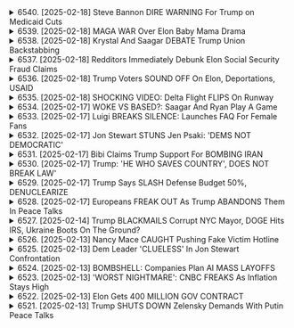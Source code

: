 <details>
<summary>6540. [2025-02-18] Steve Bannon DIRE WARNING For Trump on Medicaid Cuts</summary><br>

<a href="https://www.youtube.com/watch?v=yNhNndrFSEc" target="_blank">
    <img src="https://img.youtube.com/vi/yNhNndrFSEc/maxresdefault.jpg" 
        alt="[Youtube]" width="200">
</a>

# Steve Bannon DIRE WARNING For Trump on Medicaid Cuts

### 小節一：メディケイド削減への反対運動
- **メディケイドの重要性**：8000萬人が依存する醫療保険プログラム。
  - 主な受益者は子供（半數）と高齢者。
- **削減の影響**：特に弱い立場の人々のアクセスを奪うことになる。
- **州予算への波及効果**：メディケイド費が州予算の30％を佔めるため、削減は庀範な影響を及ぼす。

### 小節二：共和黨のメディケイド削減案に対する警告
- **スティーブ・バノンの指摘**：メディケイドを利用している多くの人々がいるため注意が必要。
- **立場を超えた問題**：メディケイドは左派や右派ではなく、アメリカ全體の問題。

### 小節三：労働組合員の政治的傾向
- **共和黨支持者の存在**：一部労働組合員がドナルド・トランプに投票。
- **根底にある願い**：物価の低下、生活へのコントロール、家族や教育費の負擔軽減。
- **現狀の不満**：トランプ政権下での混亂と不確実性が続く中、労働者の利益を考慮していないことが明らかに。

### 小節四：今後の取り組み
- **聲を上げる必要性**：労働者とコミュニティが破壊的政策に対抗する。
- **國を取り戻すチャンス**：労働者が主導権を握り、進歩的な未來を目指すこと。

### 小節五：番組の終わり
- **視聴者の呼びかけ**：「いいね！」ボタンやコメントで支持を示す。
- **配信登録案內**：BreakingPoints.comで無料配信を受けられる。
</details>

<details>
<summary>6539. [2025-02-18] MAGA WAR Over Elon Baby Mama Drama</summary><br>

<a href="https://www.youtube.com/watch?v=cIg-f5Wt8O4" target="_blank">
    <img src="https://img.youtube.com/vi/cIg-f5Wt8O4/maxresdefault.jpg" 
        alt="[Youtube]" width="200">
</a>

# MAGA WAR Over Elon Baby Mama Drama

### 小節一：右派價值觀的轉向與影響力
1. **Right-wing Values Shift**: 一些曾經支持中立甚至進步的人士開始接受並強調保守價值觀，特別是在家庭、道德和社會秩序方面。
2. **Influential Figures**: 某些影響力巨大的人物（如JD Vance）因其強烈的家庭價值觀和直言不諱的風格，受到右派的高度讚賞。
3. **Opportunities for Change**: 保守派有望通過清晰立場和有效說服，進一步吸引轉向的人士。

### 小節二：Right-wing Icons and Their Influence
1. **Trump, Musk, RFK Jr.:** 這些人物被視為成功且有影響力的.RIGHT-WING icons，他們的生活方式和價值觀在某些右派羣體中被視為榜樣。
2. **Andrew Tate's Popularity:** 一些人崇拜Andrew Tate的「 ALPHA MALE」形象，認為他反對女權且膽敢表達意見。然而，他的行為也引起了不少爭議。

### 小節三：Critique of Andrew Tate and Right-wing Extremes
1. **Lack of Self-Control**: 某些右派人物（如Andrew Tate）因無法控制自身欲望而陷入困境，這被批評為缺乏自制力。
2. **Contradiction with Values**: 這些人的行為與他們所宣稱的家庭和道德價值觀存在矛盾，引發對其真實性的質疑。

### 小節四：右派媒體的影響力
1. **Mahalo People's Impact:** 某些右翼媒體（如Mahalo）在塑造公共意見方面發揮著重要作用。例如，曾經支持中期流產的人士現在開始重新考慮其立場。
2. **Support for Independent Media:** 通過訂閱Breaking Points等平臺，觀眾可以幫助獨立媒體的發展，並接收到更多深度內容。

### 小節五：番組總結
1. **Appreciation for Consistency:** 節目主持人對訪談者的一致性和深刻見解表示高度讚賞。
2. **Call to Action:** 鼓勵觀眾點擊「贊好」或留言，以支持節目的進一步發展。

此整理結構清晰地概述了右派價值觀的轉向、其代表人物的影響力以及相關爭議，並強調了獨立媒體的重要性。
</details>

<details>
<summary>6538. [2025-02-18] Krystal And Saagar DEBATE Trump Union Backstabbing</summary><br>

<a href="https://www.youtube.com/watch?v=rYLAajt5sqI" target="_blank">
    <img src="https://img.youtube.com/vi/rYLAajt5sqI/maxresdefault.jpg" 
        alt="[Youtube]" width="200">
</a>

# Krystal And Saagar DEBATE Trump Union Backstabbing

### 重點整理：

#### 1. 勞動組合問題：
- **背景分析**：文章討論了美國勞動組合在政治中的角色，特別是其對民主黨的一貫支持。
- **趨勢觀察**：自2016年以來，越來越多的勞動組合成員投票給特朗普，尤其是2024年選舉中比例最高。
- **問題反思**：作者認爲，如果勞動組合領導人不誠實或忽視內部矛盾（如成員流失），將失去信任。

#### 2. 政治立場與經濟影響：
- **移民與貿易政策**：文章指出，民主黨支持的政策如移民改革、關稅和製造業保護影響了勞動組合的支持率。
- **文化因素**：文化差異也對勞動組合的選擇產生影響，尤其是製造業工人。

#### 3. 對特朗普政府的看法：
- **政策評價**：作者認爲特朗普及其盟友（如馬斯克）支持勞動組合的破壞，特別是在處理罷工和勞資關係方面。
- **法律觀點**：全國勞動關係委員會被削弱，最高法院傾向於反工會立場，導致勞動組合在政治上的邊緣化。

#### 4. 對奧布萊恩的看法：
- **職位提升**：儘管奧布萊恩在AFL-CIO的支持率較低，仍被提名爲勞工部長。
- **政策質疑**：作者對其是否會恢復過去支持特朗普政府的政策表示擔憂。

#### 5. 勞動組合的未來：
- **挑戰與應對**：勞動組合面臨內部信任危機和外部政策壓力，需重新評估自身在政治中的角色。
- **呼籲行動**：作者敦促領導人誠實面對問題，尊重成員的選擇權，並明確表達對關鍵議題的立場。

#### 6. 結論性觀點：
- **核心問題**：文章強調，勞動組合若不正視內部矛盾和外部政策影響，將面臨進一步邊緣化。
- **未來展望**：建議勞動組合關注移民、貿易等多方面因素，以維持其在政治中的影響力。
</details>

<details>
<summary>6537. [2025-02-18] Redditors Immediately Debunk Elon Social Security Fraud Claims</summary><br>

<a href="https://www.youtube.com/watch?v=JRnxbvwHZSI" target="_blank">
    <img src="https://img.youtube.com/vi/JRnxbvwHZSI/maxresdefault.jpg" 
        alt="[Youtube]" width="200">
</a>

# Redditors Immediately Debunk Elon Social Security Fraud Claims

### 小結點整理

#### 1. IRS（Internal Revenue Service）問題
- **追及不力**：IRS 頻繁に富裕層や大富豪から未払いの稅金があるが、執行リソーシャル不足により追及不力。
- **予算削減**：過去の政権（特にリバタリアン思想影響下）による IRS 予算削減が深刻な問題を引き起こしている。
- **不公平な標的**：IRS の執行は低所得者層（如：ウェイトレス）に偏り、富裕層への追及が不十分。

#### 2. 新自由主義と民営化の影響
- **政府機能弱化**：新自由主義的理念として、連邦政府の機能を弱め、民営化推進。
- **腐敗と搾取**：金融システムや稅務執行の不正が橫行し、富裕層が利益を得る狀況を作り出す。
- **社會的影響**：政府信用低下に繋がり、社會保障制度や公共サービスが脆弱になる。

#### 3. 富裕層の影響力
- **逃稅手法**：億萬長者は高度な技術と資金を用いて稅務迴避し、IRS は 이를追及する能力なし。
- **政治的影響力**：富裕層が政治に強い影響力を行使し、稅務執行の弱化や予算削減を推進。

#### 4. 経済システムの不平等
- **金融詐欺**：通常の金融システムにも詐欺や不正が多く、規制不足が問題。
- **ミームコイン詐欺**：ポンzi スchemes, 市場操作, インサイダー取引など悪質な行為が蔓延。
- **富裕層保護**：制度設計で富裕層が有利になり、低所得者層が被害を被る狀況。

#### 5. 政治的循環
- **IRS 破壊の狙い**：保守派による IRS 削弱は、政府全體への不信を高め、さらに機能を奪う悪循環。
- **政策目的**：政府能力の剝奪を通じて、超富裕層が経済的優位性を維持し、公共財政が混亂する狀況を作り出す。

#### 6. 解決への提言
- **リソース強化**：IRS に必要な資金や人材を増加させ、公平な執行體制を構築。
- **規制強化**：金融市場や稅務執行の規制を強化し、腐敗と搾取を防ぐ。
- **獨立メディア支援**：情報公開を通じて不正を糺すため、獨立メディアが果たす役割重要。

#### 7. 勉強後の行動
- **番組支援**：気にに入った場合は「いいね！」ボタンを押したり、コメント投稿して番組の拡散に協力。
- **メール登録**：breakingpoints.com を通じて無料で番組を受け取り、獨立メディアの未來を応援。
</details>

<details>
<summary>6536. [2025-02-18] Trump Voters SOUND OFF On Elon, Deportations, USAID</summary><br>

<a href="https://www.youtube.com/watch?v=dCag4YShtj8" target="_blank">
    <img src="https://img.youtube.com/vi/dCag4YShtj8/maxresdefault.jpg" 
        alt="[Youtube]" width="200">
</a>

# Trump Voters SOUND OFF On Elon, Deportations, USAID

### 小節歸納與條列整理

#### 1. **文章主題**
   - 探討美國政府內部人事變動及其背後的原因。
   - 強調政治化對聯邦政府的影響。

#### 2. **主要事件與背景**
   - **スケジュールF（Schedule F）**：
     - 由史蒂夫·ミラー（Steve Miller）推動，旨在大規模重組聯邦政府。
     - 影響範圍廣泛，導致大量員工面臨解僱或重新評估。
   - **ドナルド・トランプ政権**：
     - 秉持激進的自由主義傾向，試圖通過人事調整實現政治目標。
     - 項目2025（Project 2025）等計劃被視爲其政治遺產的一部分。

#### 3. **政府內部反應**
   - **官僚階層的態度**：
     - 預測到潛在的政治化影響，但未料到行動的激進程度。
     - 官員們普遍認爲工作表現應獨立於政治立場。
   - **員工情緒與影響**：
     - 解僱可能導致個人經濟壓力和心理負擔。
     - 對職業生涯造成重大打擊，甚至可能引發自殺等極端情況。

#### 4. **作者觀點**
   - 對解僱行爲表示理解但不認同。
   - 強調在政治化背景下，仍需尊重員工的努力和貢獻。
   - 警惕激進政策對政府功能的長期影響。

#### 5. **結語與建議**
   - 提醒觀衆理性看待政治事件，避免過度情緒化。
   - 呼籲支持獨立媒體，以確保信息傳播的客觀性。

### 總結
文章通過分析スケジュールF和ドナルド・トランプ的政策，揭示了美國聯邦政府內部的政治化趨勢及其對員工生活的影響。作者雖理解政治決策的必要性，但也強調應關注個體權益，並支持獨立媒體以維護信息傳播的公正性。
</details>

<details>
<summary>6535. [2025-02-18] SHOCKING VIDEO: Delta Flight FLIPS On Runway</summary><br>

<a href="https://www.youtube.com/watch?v=Pnz7JDXm1LE" target="_blank">
    <img src="https://img.youtube.com/vi/Pnz7JDXm1LE/maxresdefault.jpg" 
        alt="[Youtube]" width="200">
</a>

# SHOCKING VIDEO: Delta Flight FLIPS On Runway

### 1. 事件概述

- **事故背景**：一架從明尼阿波裏斯-聖保羅飛往多倫多的航班在降落時發生嚴重事故。
- **飛機型號**：該航班使用的是Bombardier CRJ地區噴氣式飛機。
- **乘客數量**：機上乘客人數不多，具體數字未詳細提及。

### 2. 事故發生經過

- **正常起飛與降落初期**：飛機在滑入跑道時一切表現正常。
- **突然失事**：在降落過程中，飛機突然失去平衡並發生側翻。
- **緊急情況處理**：機組人員迅速反應，成功組織乘客撤離。

### 3. 事故原因分析

- **天氣狀況**：降落時多倫多機場有雪，但未提及具體積雪厚度及對飛行的影響。
- **飛機性能問題**：初步懷疑可能與飛機機械故障有關，但具體原因仍在調查中。
- **地面處理能力**：多倫多機場在除冰和處理惡劣天氣方面表現正常。

### 4. 安全與應對措施

- **乘客安全**：所有乘客成功撤離，未報告人員傷亡。
- **飛行前檢查的重要性**：強調起飛前對飛機狀況及天氣條件的嚴格檢查。
- **決策判斷**：如遇不利條件，應考慮推遲或取消航班。

### 5. 行業影響與反思

- **航空安全問題**：近期多起事故引發公衆對飛行安全的關注。
- **製造商責任**：涉及Bombardier CRJ飛機的安全性受到質疑。
- **政府監管問題**：儘管此次事件與FAA解僱無關，但暴露了航空監管的潛在漏洞。

### 6. 未來展望

- **改進措施**：需加強飛機在惡劣天氣條件下的性能測試。
- **風險管理**：航空公司應進一步完善風險評估和應急響應機制。
- **公衆信心重建**：通過透明的信息披露和有效的安全改進措施，逐步恢復乘客信任。

### 7. 總結與建議

- **保持警惕**：航空旅行者應關注天氣預報及航班動態。
- **遵循指示**：在緊急情況下，嚴格遵守機組人員的指導。
- **支持獨立媒體**：通過訂閱Breaking Points等平臺獲取最新、客觀的信息。
</details>

<details>
<summary>6534. [2025-02-17] WOKE VS BASED?: Saagar And Ryan Play A Game</summary><br>

<a href="https://www.youtube.com/watch?v=oXAvRiuwUOA" target="_blank">
    <img src="https://img.youtube.com/vi/oXAvRiuwUOA/maxresdefault.jpg" 
        alt="[Youtube]" width="200">
</a>

# WOKE VS BASED?: Saagar And Ryan Play A Game

### 文章要點整理

#### 1. **政治運動與團隊衝突**
- 右翼/Internal Politics: 
  - 控制權是核心問題。
  - 反對任何可能削弱右翼控制的行動或合作。
  - 視バイデン政府及其支持者為敵，認為任何支持這些人的人都是問題。

#### 2. **文化與團隊loyalty**
- 感情色彩濃厚:
  - 強調團隊精神和loyalty。
  - 批評跨越黨派邊界或合作的行為。
  - 視此為文化上的問題，而非政治策略。

#### 3. **種族問題的利用**
- 使用人種問題進行辯護:
  - 提到右翼常引用馬丁·路德·金的名言，如「不應以膚色來判斷一個人」。
  - 認為此是避免直接承認人種主義的手法。
  - 指出這可能是種策略，用來轉移注意力或減少批評。

#### 4. **媒體與影響力**
- 獨立媒體的重要性:
  - 提倡支持獨立媒體以保護未來的媒體生態。
  - 鼓勵訂閱Breaking Points等平臺以獲取更多內容。

#### 5. **企業與政治連接**
- 興趣點:
  - 提到KKR等大型企業及其在政治中的角色。
  - 指出這些企業可能通過金錢和影響力左右政策制定。

### 總結
文章主要探討了右翼在美國政治中的策略、種族問題的利用以及媒體與企業在政治生態中的角色。強調政治運動中的控制權鬥爭、文化loyalty的重要性，以及如何利用人種問題來轉移批評。同時，倡導支持獨立媒體以確保信息流通的多樣性。
</details>

<details>
<summary>6533. [2025-02-17] Luigi BREAKS SILENCE: Launches FAQ For Female Fans</summary><br>

<a href="https://www.youtube.com/watch?v=CGU6d4IhjSM" target="_blank">
    <img src="https://img.youtube.com/vi/CGU6d4IhjSM/maxresdefault.jpg" 
        alt="[Youtube]" width="200">
</a>

# Luigi BREAKS SILENCE: Launches FAQ For Female Fans

### 文章要點整理

#### 1. **案件背景**
- **被告**：魯伊吉（Louis）。
- **罪名**：包括殺人、傷害、騷擾、脅迫等多項指控。
- **案件性質**：涉及州間犯罪，跨州司法管轄問題。

#### 2. **司法程序**
- **州級與聯邦級訴訟差異**：
  - 州級：處理本地犯罪事件。
  - 聯邦級：針對跨州犯罪或影響全國利益的案件。
- **連邦指控原因**：
  - 殺人罪涉及公民權利侵犯。
  - 使用武器犯罪。
  - 跨州間追蹤騷擾行為。

#### 3. **司法策略**
- **辯護方**：寄望陪審團判決無罪。
- ** prosecutorial strategy**：強調連邦層面的公民權利訴訟，增加定罪可能性。

#### 4. **公共反應與媒體影響**
- **公眾情緒**：案件持續吸引媒體和公眾注意，體現社會對此事件的高度關注。
- **政治反應**：民主黨未能有效整合民粹力量，反映在政策制定上的不足。

#### 5. **社會層面分析**
- **犯罪心理學**：連続殺人犯獲得支持的奇怪現象，暗示社會某些畸零層面。
- **司法公平性**：法律面前人人平等，但案件 complexities 反映司法系統的挑戰。

#### 6. **媒體與公眾參與**
- **媒體影響力**：電視節目《Breaking Points》深入分析案件，提升公眾對事件的理解和關注度。
- **公眾角色**：公眾通過社交平臺和媒體表達意見，形成輿論壓力。

#### 7. **未來展望**
- **司法預測**：案件可能成為世紀判決，影響美國司法制度發展。
- **社會影響**：案件結果將對公民權利保護、警察執法權限等社會議題產生深遠影響。

---

### 結論
本案涉及多重法律層面和社會議題，具有極高的觀瞻性和研究價值。其最終判決不僅關係到被告的命運，更可能重塑美國的司法實踐和公共政策。
</details>

<details>
<summary>6532. [2025-02-17] Jon Stewart STUNS Jen Psaki: 'DEMS NOT DEMOCRATIC'</summary><br>

<a href="https://www.youtube.com/watch?v=wqU_qBf8DyI" target="_blank">
    <img src="https://img.youtube.com/vi/wqU_qBf8DyI/maxresdefault.jpg" 
        alt="[Youtube]" width="200">
</a>

# Jon Stewart STUNS Jen Psaki: 'DEMS NOT DEMOCRATIC'

### 1. 政治情勢與黨派動態
   - **民主黨內部紛爭**：民主黨在2018年曾一度勢如虹，但現今卻顯露出信心不足的跡象。關鍵人物如喬ー・クロウリー和バーバラ・リー的.party leadership 選舉結果反映出黨內士氣低落。
   - **共和黨策略**：共和黨利用移民問題等議題攻擊民主黨，塑造其為「歡迎非法移民」的政黨，削弱其在選民中的支持度。

### 2. 經濟挑戰
   - **物價上漲與通貨膨脹**：自特朗普就任以來，美國經歷了物價漲幅，特別是食品價格上漲明顯。這反映了經濟政策的效果未如理想。
   - **移民政策失效**：特朗普承諾的邊境安全和移民制度改革未能有效落實，導致邊境形勢持續緊張。

### 3. 社會與移民問題
   - **移民制度崩壞**：當前美國移民制度被批評為破碎且需要 comprehensive reform。民主黨內部對於如何平衡道徳、法律及經濟因素仍存在分歧。
   - **兩黨對立加劇**：特朗普政府的移民政策進一步激化了兩黨矛盾，民主黨在移民問題上的反應逐漸轉向保守。

### 4. 獨立媒體與信息戰
   - **媒體角色重要性**：文章強調了獨立メディア如Breaking Points的重要性，呼籲更多人關注以支撐其發展。
   - **信息傳播策略**：透過影片平臺的「いいね！」和評論增加曝光度，幫助更多人接收到不同聲音。

### 5. 結論與展望
   - **政治信心缺失**：民主黨目前顯現出對未來缺乏信心的問題，這可能進一步削弱其在選民中的影響力。
   - **政策執行困境**：無論是經濟還是移民政策，民主黨均面對執行上的挑戰，需尋找更有效的解決方案以重建信譽。

### 6. 參考與行動建議
   - **觀看完整節目**：推薦通過Breaking Points官網免費訂閱，深入了解獨立媒體的深度分析。
   - **參與討論**：鼓勵在平臺發表評論或點讚，幫助擴散信息，支持多元聲音。
</details>

<details>
<summary>6531. [2025-02-17] Bibi Claims Trump Support For BOMBING IRAN</summary><br>

<a href="https://www.youtube.com/watch?v=j5CSkv9Sdt8" target="_blank">
    <img src="https://img.youtube.com/vi/j5CSkv9Sdt8/maxresdefault.jpg" 
        alt="[Youtube]" width="200">
</a>

# Bibi Claims Trump Support For BOMBING IRAN

### 歸納整理：

#### 1. **TikTok 禁令背景與影響**
   - **內容爭議**：TikTok 上存在大量反ユダヤ主義內容，引發了社會關注。
   - **政治壓力**：美國政府曾試圖禁止TikTok，但未能達成一致意見。
   - **公衆反應**：部分用戶和政客支持禁令，認爲其威脅國家安全。

#### 2. **TikTok 的社會作用**
   - **信息傳播**：TikTok 成爲普通用戶分享真實生活的平臺，尤其是關於加沙地帶的視頻內容。
   - **輿論影響**：通過TikTok，公衆能夠直接接觸到前線信息，改變了部分觀衆對事件的認知。

#### 3. **社交媒體與言論自由**
   - **平臺責任**：討論了社交平臺在控制反猶太主義內容上的角色和責任。
   - **言論限制**：反對因政治原因限制言論自由，認爲所有平臺都應同樣接受審查。

#### 4. **特朗普政府的立場**
   - **政策回顧**：特朗普曾考慮禁止TikTok，但最終未實施。
   - **選舉影響**：特朗普在競選期間關注TikTok，吸引了年輕選民支持。

#### 5. **獨立媒體的重要性**
   - **信息渠道**：呼籲支持獨立媒體，以獲得更全面的新聞報道。
   - **未來發展**：通過訂閱BreakingPoints.com，支持獨立媒體的發展，確保多元聲音的存在。

### 結論：
TikTok 的內容爭議和社交媒體平臺的責任成爲討論焦點。儘管存在政治壓力和社會輿論的影響，TikTok 作爲信息傳播工具的作用不可忽視。同時，強調了獨立媒體的重要性，以維護新聞的多樣性和客觀性。
</details>

<details>
<summary>6530. [2025-02-17] Trump: 'HE WHO SAVES COUNTRY', DOES NOT BREAK LAW'</summary><br>

<a href="https://www.youtube.com/watch?v=M8b1XEMuIBI" target="_blank">
    <img src="https://img.youtube.com/vi/M8b1XEMuIBI/maxresdefault.jpg" 
        alt="[Youtube]" width="200">
</a>

# Trump: 'HE WHO SAVES COUNTRY', DOES NOT BREAK LAW'

### 文章要點整理

#### 一、高等教育費用上漲問題
1. **授業料.inflate**：
   - 大學の授業料が消費者物価指數（CPI）よりも大幅に上昇している。
   - 近年、教科書やその他の教育費用も同様に増加している。

2. **費用構成要因**：
   - 授業料の上昇の多くは管理費や間接経費のためである。
   - 管理者や関係者はこれらの費用を通じて個人的利益を追求している。

#### 二、NIHと大學システムの役割
1. **NIH資金の重要性**：
   - NIH（國立衛生研究所）の間接資金が癌研究等の重要な醫學 advancement を支えている。
   - 例：乳癌診斷法の開発を通じて多くの女性の生存率を向上させた事例。

2. **大學システムの腐敗**：
   - 現在の資金配分と管理方式が全體的に不正や腐敗に陥っている。
   - 大學が卒業生から莫大な金額を集める仕組みが問題視されている。

#### 三、解決案の提言
1. **學生ローン免除**：
   - 學生ローンを一時的に免除し、教育制度を改革する必要がある。
   - 近期のシステム廃止と新たな教育基金の設立を提案している。

2. **大學の無料化/低価格化**：
   - 大學を無料または低廉な費用で提供するよう改めるべきである。
   - 1960年代のような教育費負擔が軽い狀況に戻すことが理想とされる。

3. **寄付金稅制改正**：
   - 現在の寄付金非課稅制度を見直し、寄付金を全額課稅する仕組みを検討する。
   - これにより、大學基金を活用して教育環境改善に役立てることが可能となる。

#### 四、社會的影響と行動呼びかけ
1. **社會的不信感**：
   - 現在の制度に対する不信感が高まっている。
   - 特に管理不善や利益追求が教育目的から逸脫していると指摘されている。

2. **視聴者への呼びかけ**：
   - 興味があれば、「いいね！」を押し、コメントを殘すことで番組の拡散を助けるよう求めている。
   - 獨立メディア Breaking Point での番組購読も推奨している。

### 結論
高等教育と醫療研究費の管理に深刻な問題が存在し、制度改革が必要不可欠である。大學の公益性が失われつつある狀況下で、教育負擔軽減や透明性のある資金管理を実現するための政策立案が求められている。
</details>

<details>
<summary>6529. [2025-02-17] Trump Says SLASH Defense Budget 50%, DENUCLEARIZE</summary><br>

<a href="https://www.youtube.com/watch?v=IQWM4-IM2Ug" target="_blank">
    <img src="https://img.youtube.com/vi/IQWM4-IM2Ug/maxresdefault.jpg" 
        alt="[Youtube]" width="200">
</a>

# Trump Says SLASH Defense Budget 50%, DENUCLEARIZE

### 小節歸納

#### 1. 經濟與政治議題
- **連邦預算與支出**：討論了美國聯邦預算的分配，特別是國防開支（ペンタゴン）和社會福利計劃的比例。
- **政府支出的影響**：提到如果削減政府支出，尤其是國防開支，可能對地方經濟造成重大影響，如住宅價格下跌和Virginia北部經濟受挫。

#### 2. 環境與能源議題
- **電動汽車的碳足跡**：批評了電動汽車在某些地區的使用，指出其生產過程中涉及礦物提取和跨境運輸，導致碳排放問題。
- **清潔能源的可行性**：強調在石炭火力發電廠為外交裝甲車輛充電的不合理性，尤其是在發展中國家如剛果。

#### 3. 社會與文化議題
- **外交官的交通方式**：提到中東國家普遍使用Toyota Land Cruiser，建議美國外交官可從中吸取經驗。
- **メディアの反響**：鼓勵觀看者對節目內容進行評論和分享，以增加節目曝光度。

#### 4. メディアと情報
- **番組推廣**：提供了一個電子郵件地址（breakingpoints tocom），供感興趣的觀眾註冊並接收每日節目內容。
- **視聴者互動**：鼓勵觀眾在Video平臺上點擊「喜歡」按鈕或留言，以支持獨立媒體的未來。

### 總結
本文主要探討了美國當前的經濟、政治和環境議題，特別是圍繞政府支出、清潔能源和外交實踐的討論。同時，也強調了媒傳播的重要性，呼籲公眾通過互動參與來支持獨立媒體。
</details>

<details>
<summary>6528. [2025-02-17] Europeans FREAK OUT As Trump ABANDONS Them In Peace Talks</summary><br>

<a href="https://www.youtube.com/watch?v=n-PWkkd934w" target="_blank">
    <img src="https://img.youtube.com/vi/n-PWkkd934w/maxresdefault.jpg" 
        alt="[Youtube]" width="200">
</a>

# Europeans FREAK OUT As Trump ABANDONS Them In Peace Talks

### 文章要點整理

#### 1. 紙本協定與50%礦物資源權爭議
- **背景**: 米國財政部長訪問烏克蘭，此前米國大使向烏克蘭總理提出一份協定草案，要求烏克蘭移交其50%的稀土金屬資源權益。
- **拒絕簽署**: 烏克蘭總理ジンスキー拒絕簽署該文件，理由是缺乏安全保證且條款不公允。

#### 2. 稀土金屬的重要性
- **全球分布**: 
  - 索羅門羣島、剛果民主共和國（DRC）、阿富汗等地蘊藏豐富的稀土資源。
  - 墨西哥及智利也擁有重要儲量。
- **戰略價值**: 控制稀土資源被視為未來科技發展及軍事競爭的關鍵。

#### 3. 協定草案的內容與影響
- **條款爭議**: 紙本協定未包含任何安全相關的承諾，僅單方面要求烏克蘭移交資源權益。
- **潛在後果**: 若協定簽署，可能引發烏克蘭內部政治反彈及國際關係緊張。

#### 4. 米俄會談與和平 prospects
- **米俄首次會晤**: 美國總統川普宣布已與俄羅斯總統普丁達成初步 consensus，包括雙方未來的訪問安排。
- ** Riyadh 協議**: 正在沙特阿拉伯 Riyadh 舉行的美俄協商被視為解脫烏克蘭危機的第一步。

#### 5. 獨立媒體的支持呼籲
- **頻道號召**: 遊牧點頻道鼓勵觀眾訂閱其服務，支持獨立メディア的發展。
- **廣告-free 模式**: 提供無廣告的每日更新，強調內容的客觀性與深度。

### 總結
文章揭示了美烏之間圍繞稀土資源的權力鬥爭，並探討了這場爭議對當前國際形勢的潛在影響。同時，作者呼籲支持獨立媒體以確保新聞報導的客觀性與多元性。
</details>

<details>
<summary>6527. [2025-02-14] Trump BLACKMAILS Corrupt NYC Mayor, DOGE Hits IRS, Ukraine Boots On The Ground?</summary><br>

<a href="https://www.youtube.com/watch?v=BNnQUzz50mc" target="_blank">
    <img src="https://img.youtube.com/vi/BNnQUzz50mc/maxresdefault.jpg" 
        alt="[Youtube]" width="200">
</a>

# Trump BLACKMAILS Corrupt NYC Mayor, DOGE Hits IRS, Ukraine Boots On The Ground?

### 小結點整理

#### 1. 政府削減與寡頭政治家的角色
- **政府削減**：特朗普 administration 推行了大幅的 федерál 削減，這項政策被認為是技術右翼和寡頭政治家為掩蓋其階級利益而利用的「民粹主義」。
- **寡頭政治家的影響力**：這些精英集團通過右翼運動多年的壓力，成功推動政府削減，最終將成果轉移到私營部門。

#### 2. 專業精英與右翼運動
- **反對專業管理職**：特朗普 administration 對專業管理職進行攻擊，這被誤解為針對「専門精英」的民粹主義行動。
- **真正的鬥爭**：實際上，這是一場右翼內部的內戰，涉及左翼、學術界和科技業。技術右翼利用民粹主義掩蓋其階級利益。

#### 3. 中東情勢與停戰協議
- **人質釋放談判**：以色列和哈瑪斯就釋放人質進行談判，哈瑪斯計劃在土曜日中午前釋放第一批人質。
- **政治考量**：以色列總理尼坦雅胡表面上承認了人質名單，但實際上可能仍在考慮是否接受該名單，以決定是否恢復戰事。

#### 4. 美國內政與特朗普的影響
- **政策追蹤的重要性**：強調追蹤特朗普的言論和行動，了解其政策對美國及國際情勢的影響。
- **保守運動的局限性**：保守主義者勝利連勝，但其持續性和最終成果仍存疑。

#### 5. 總結與致謝
- **感謝聽眾**：主持人感謝聽眾在バレンタイン節期間抽空參與討論，並祝大家週末愉快。
- **下周見面**：預告下期節目於週一播出，繼續探討相關話題。
</details>

<details>
<summary>6526. [2025-02-13] Nancy Mace CAUGHT Pushing Fake Victim Hotline</summary><br>

<a href="https://www.youtube.com/watch?v=j1aPPF2XAa0" target="_blank">
    <img src="https://img.youtube.com/vi/j1aPPF2XAa0/maxresdefault.jpg" 
        alt="[Youtube]" width="200">
</a>

# Nancy Mace CAUGHT Pushing Fake Victim Hotline

### 紹介
- **文章來源**: 這篇文章是一段視頻的文字記錄，內容涉及對南卡羅來納州司法長官ナンシー・スメット的批評和質疑。

### 主要指控
1. **虛假指控**:
   - 被指通過捏造傷疤事件來吸引公衆注意。
   - 聲稱受到活動家的暴力傷害，但缺乏確鑿證據支持。

2. **誤導性行爲**:
   - 宣稱創建了針對女性的支持熱線（ホットライン），但實際上並未提供有效的資源。
   - 使用吊帶衫等表演性質的行爲來博取同情和關注。

3. **工作人員辭職**:
   - 其多名前僱員對她的領導能力和誠信提出質疑，認爲這些行爲是危險信號。

4. **利用職位謀私**:
   - 利用公職身份進行自我宣傳，而非專注於實際工作。
   - 指控其將公共資源用於個人目的，而非服務於公衆利益。

### 具體批評
1. **對女性的支持不足**:
   - 雖然自稱是女性的堅定支持者，但實際上並未有效幫助女性獲得必要的資源和支持。
   - 所謂的「熱線」實際上是一個自我宣傳的工具，未能爲女性提供實質性的援助。

2. **公衆形象與實際行爲不符**:
   - 通過表演性和誤導性的方式來塑造親民形象，而非通過實際行動贏得信任。
   - 指控其利用公衆的情感進行政治 manipulation。

3. **對司法系統的負面影響**:
   - 司法長官的行爲被認爲是不專業的，可能損害了公衆對司法體系的信任。
   - 其行爲被視爲濫用職權，進一步削弱了人們對政府機構的信心。

### 媒體與公衆反應
1. **媒體的處理方式**:
   - 指控某些媒體未能及時揭露她的虛假指控和誤導性行爲，導致信息不對稱。
   - 認爲部分媒體出於自身立場，選擇忽視或淡化這些指控。

2. **公衆意見**:
   - 一部分人對她的行爲表示不滿，認爲其利用女性議題進行政治操作。
   - 右翼匿名賬戶頻繁對她進行攻擊和質疑，但缺乏有效的內容審核機制來遏制這種行爲。

### 結論
- **核心問題**:
  - 被指通過虛假指控和誤導性行爲來吸引公衆注意並謀取私利。
  - 所謂的女性支持熱線實際上是一個自我宣傳工具，並未真正幫助到需要幫助的人羣。

- **建議**:
  - 公衆應保持警惕，不要輕信未經核實的信息。
  - 媒體需加強事實核查，避免被政治操作所利用。
  - 相關部門應對類似行爲進行調查，確保公共資源的合理使用和公職人員的誠信。

### 總結
- 納米シー・スメット的行爲引發了對其誠信和專業性的嚴重質疑。公衆應基於事實而非表面形象做出判斷，並支持透明和公正的信息傳播。
</details>

<details>
<summary>6525. [2025-02-13] Dem Leader 'CLUELESS' In Jon Stewart Confrontation</summary><br>

<a href="https://www.youtube.com/watch?v=R_5B3_QZU-4" target="_blank">
    <img src="https://img.youtube.com/vi/R_5B3_QZU-4/maxresdefault.jpg" 
        alt="[Youtube]" width="200">
</a>

# Dem Leader 'CLUELESS' In Jon Stewart Confrontation

### 小節一：政治生態的變革與挑戰

1. **美國政治現狀**：
   - 伝統的政治プロセスが崩壊している。
   - 特別にトランプ前大統領は、既存の制度を無視し、人気と直感で行動したことで政治システム全體に影響を與えた。

2. **ديمقراطي-process迴避**：
   - トランプは伝統的な政治プロセスを迴避し、制御不能な狀況を作り出した。
   - 彼の言動は深く真実味を持ち、政治システムそのものを変えた。

3. **支持層の信頼性に関する懸念**：
   - 現在の民主黨支持層が制度に対して抱く信頼感が共和黨よりも低く、トランプのようなメッセージを受入れる可能性がある。
   - 例としてオバマ大統領の支持率が高いことが挙げられるが、カリフォルニア州予備選挙ではカマラ・ハarris候補が期待通りの結果を得ず、共和黨員までが出場する狀況となった。

### 小節二：リーダーシップの欠如と選択肢

1. **現存リーダーの評価**：
   - 現在の民主黨指導層（例：ナンシー・ペリオ、チャック・マグアード）が政治的スキルに乏しく、支持者の期待を裏切っている。
   - これまでのリーダーと比べて、現在の指導者が魅力やビジョンにかける疑問が浮上している。

2. **候補者選出の課題**：
   - 次期の大統領候補者は、制度に対する不信感を共有し、反寡頭制のメッセージを打ち出す必要がある。
   - しかし、富裕層や権力階級からの強い影響力を背景に、真の変化をもたらす候補者が選出されるかどうか不透明。

### 小節三：未來の展望と可能性

1. **反寡頭制運動の 가능성**：
   - 系統外から來たリーダーが、規範と官僚主義を擁護する姿勢を見せる必要がある。
   - 例えば、所得稅の引き上げや寡頭制に対抗する政策が支持を得る可能性はあるが、壯大な乗っ取りに比べて規模は限られる。

2. **政治改革の必要性**：
   - 現存制度に対する不信感を背景に、根本的な政治改革が求められている。
   - しかし、具體的な方向や実現可能性については不透明で、支持層とリーダーとの関係改善が鍵となる。

### 小節四：メディアの役割

1. **獨立メディアの重要性**：
   - 獨立系メディアは、多様な視點を提供し、より多くの人々に正確な情報を屆けることで民主主義を支える。
   - BreakingPointsのようなプラットフォームが、政治的ダイナミクスを理解する上で重要な役割を果たす。

2. **視聴者參加の呼びかけ**：
   - 視聴者は番組に「いいね」やコメントを殘し、共有することで情報を広めることが重要。
   - 無料配信を通じて獨立メディアの持続可能性を支持するべきである。

### 結論

- 現在のアメリカ政治は不信任と混亂に陥っている。
- 反寡頭制や制度改革のメッセージが支持を得る可能性はあるが、現存リーダーの能力不足や富裕層の影響力により、真の変化を実現するのは容易でない。
- 獨立メディアを通じた情報共有と視聴者の參加が、政治的ダイナミクスを変え、未來の方向性を決定する鍵となる。
</details>

<details>
<summary>6524. [2025-02-13] BOMBSHELL: Companies Plan AI MASS LAYOFFS</summary><br>

<a href="https://www.youtube.com/watch?v=GvJoqmd-HZg" target="_blank">
    <img src="https://img.youtube.com/vi/GvJoqmd-HZg/maxresdefault.jpg" 
        alt="[Youtube]" width="200">
</a>

# BOMBSHELL: Companies Plan AI MASS LAYOFFS

### 重點整理

#### 1. **AI發展與就業影響**
   - **自動化趨勢**：AI正在快速取代人類勞動力，41%的僱主計劃通過AI技術減少員工數量。
   - **短期風險**：未來幾年內（至2030年），AI可能導致大量崗位被取代，尤其是低技能和重複性工作。
   - **經濟結構調整**：AI將重塑經濟結構，企業如Dropbox和Duolingo已經開始使用AI替代部分人力。

#### 2. **技術進步與國家安全**
   - **開放市場挑戰**：在自由市場經濟中，確保AI不被惡意利用或竊取是政府的責任之一。
   - **國家策略選擇**：中國選擇將AI作爲國家工具，而其他國家則需平衡技術創新與監管。

#### 3. **風險管理與消費者保護**
   - **欺詐風險**：AI可能導致更多欺詐行爲，尤其是在金融和商業領域。
   - **市場監管不足**：現有的監管措施無法有效應對AI帶來的新型風險，如投機泡沫和詐騙行為。

#### 4. **倫理與社會責任**
   - **責任編程**：開發者需確保AI系統中不植入特定意識形態，避免對社會造成負面影響。
   - **透明度與信任**：公衆需要更多關於AI運作的透明信息，以增強對技術的信任。

#### 5. **未來展望與應對策略**
   - **政策制定**：政府需制定相關政策，平衡技術創新與就業保護。
   - **教育轉型**：教育體系應適應AI時代的需求，培養高技能人才。
   - **公衆意識提升**：提高公衆對AI潛在風險的認識，鼓勵理性使用技術。

#### 6. **媒體與信息傳播**
   - **節目推薦**：通過社交媒體或訂閱獨立媒體（如breakingpoints tocom），獲取更多關於AI發展的信息和分析。
</details>

<details>
<summary>6523. [2025-02-13] 'WORST NIGHTMARE': CNBC FREAKS As Inflation Stays High</summary><br>

<a href="https://www.youtube.com/watch?v=JsMdO8sLjyI" target="_blank">
    <img src="https://img.youtube.com/vi/JsMdO8sLjyI/maxresdefault.jpg" 
        alt="[Youtube]" width="200">
</a>

# 'WORST NIGHTMARE': CNBC FREAKS As Inflation Stays High

### 経済データと物価上昇
- **経済指標の狀況**: 現在の予算體制下では、大量強制送還が非常に困難であることが明らかになっている。
- **価格高騰**: 物価上昇が深刻で、國民生活に直に関わる問題となっている。

### 結構的改革
- **移民政策の見直し**: 大量強制送還を含む移民政策の改革が行われているが、具體的な進捗は限定的である。
- **遺伝子組み換え作物の使用**: 入者の待遇に関する新たな報告が出され、道徳や法的な問題が指摘されている。

### 現行政策への批判
- **強制送還の実効性**: 実際の數字はトランプ政権時代と大きく変わらないことが明らかで、期待されたほどの進捗がない。
- **人権問題**: 強制送還に伴う適正手続きの欠如や、犯罪歴もない人々への移送が指摘されている。

### 全球地緣政治形勢
- **國際的な関係**: 大量強制送還政策は國內外で議論を引き起こしており、特にグアンタナモ灣での移送は批判を集めている。

### 政治局內の対立と協力
- **內部分裂**: トランプ支持層が期待していたほどの成果が出ず、政権に対する不満が高まっている。
- **政策の執行**: 大量強制送還を実現するためには、予算や人員不足などの課題が存在している。

### その他
- **メディアの役割**: 獨立系メディアが重要視され、情報発信を通じて政治的支持を得ようとする動きがある。
- **番組配信**: 視聴者からの反響を募集し、番組の拡散に努めている。
</details>

<details>
<summary>6522. [2025-02-13] Elon Gets 400 MILLION GOV CONTRACT</summary><br>

<a href="https://www.youtube.com/watch?v=_N08NUtmo6Q" target="_blank">
    <img src="https://img.youtube.com/vi/_N08NUtmo6Q/maxresdefault.jpg" 
        alt="[Youtube]" width="200">
</a>

# Elon Gets 400 MILLION GOV CONTRACT

### 小節一：文章主題與核心思想
1. **探討政治與媒體的相互作用**  
   - 強調美國總統特朗普與億萬富翁伊隆·馬斯克之間的關係及其影響力。
   - 探討右翼保守主義、民族主義及資本主義的結合。

2. **選挙與政治定位**  
   - 分析特朗普的政治策略，包括其形象塑造（如「工人階級代表」）及其對選民的吸引力。  
   - 比喻為「注射了類固醇的共和黨」，強調其激進化。

### 小節二：主要政治派系與思想
1. **民族保守主義**  
   - 強調國家優先、邊境控制及文化保護主義。

2. **右翼民粹主義**  
   - 透過反精英主義與反建制運動，吸引失語羣體的共鳴。  

3. **アナルコ資本主義**  
   - 推崇最小政府干預，強調市場自由化。

### 小節三：媒體與影響力
1. **傳統新聞媒體的局限性**  
   - 指出傳統媒體在報導特朗普及其盟友時的挑戰。  

2. **新興媒體力量**  
   - 強調伊隆·馬斯克對信息流通的控制，特別是其對Twitter（現X）的影響力。

### 小節四：具體案例與分析
1. **選舉策略**  
   - 提及特朗普在選舉中運營的方式，包括民粹主義口號的使用。  

2. **州級政治格局**  
   - 預測弗吉尼亞州的政情，強調聯邦政府職員的影響力及其對民主黨的支持。

### 小節五：結論與展望
1. **當前局勢的未來走向**  
   - 警示右翼政治力量的崛起及其可能對美國社會的深遠影響。  

2. **媒體角色的重要性**  
   - 強調獨立メディア在揭穿權力集團、提供多元信息源的重要作用。

### 小節六：行動呼籲
- 鼓勵觀眾支持-independent media，以確保信息流通的多元性與客觀性。
</details>

<details>
<summary>6521. [2025-02-13] Trump SHUTS DOWN Zelensky Demands With Putin Peace Talks</summary><br>

<a href="https://www.youtube.com/watch?v=SmDfo-qbXJ0" target="_blank">
    <img src="https://img.youtube.com/vi/SmDfo-qbXJ0/maxresdefault.jpg" 
        alt="[Youtube]" width="200">
</a>

# Trump SHUTS DOWN Zelensky Demands With Putin Peace Talks

### 小節歸納與條列整理：

1. **侵略與國際秩序**  
   - 侵略等同於奪取領土，其動機在於利益欲しいからである。  
   - 雖然侵略曾幫助維繫世界一定程度的安定，但其實質問題在於其不道德性。  

2. **美國的全球形象崩壞**  
   - 尤其是伊拉克戰爭後，美國的國際聲譽受到重挫。  
   - 人們開始懷疑並反對美國的霸權行徑及其偽善的價值觀宣傳。  

3. **外交與真相的矛盾**  
   - 美國常以「世界警察」自居，但其行動往往出於自身利益而非真正的人道主義。  
   - 例如，支持ネタニヤフ的巴勒斯坦大量虐殺行為，最終導致局勢更加不可持續。  

4. **民主與人權的偽善**  
   - 美國在推銷民主與人權時往往偽善地忽略了國內或盟友的人權問題。  
   - 如BBC記者質問土庫曼總統關於人權，對方反擊指出其雙標行為。  

5. **國際秩序的脆弱性**  
   - 國際法規及秩序正逐漸崩壞，尤其是在領土與資源爭奪上。  
   - 例：美國對 Greenland 和加拿大等地的資源掠奪欲望，顯示出其野蠻性。  

6. **未來風險**  
   - 若美國持續偽善地維持表面的人權與民主價值，將導致更不穩定的世界。  
   - 反之，若拜登政府能真誠地推行政治外交政策，或許能挽救部分局面。  

7. **媒體與信息的影響力**  
   - 視頻末尾呼籲觀眾支持獨立メディア（如BreakingPoints），以幫助更多人接收到真實的信息。  

---

### 總結：
本文主要批評了美國在國際事務中的偽善行徑，特別是其以民主與和平為名的侵略行為及其對全球形象造成的影響。作者強調了國際秩序崩壞的風險，並呼籲人們支持獨立メディア以獲取更多真實信息。
</details>


